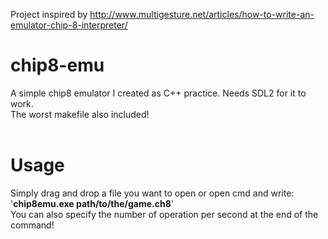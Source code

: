Project inspired by http://www.multigesture.net/articles/how-to-write-an-emulator-chip-8-interpreter/

# chip8-emu
A simple chip8 emulator I created as C++ practice. Needs SDL2 for it to work.<br>
The worst makefile also included!<br>
<br>
# Usage
Simply drag and drop a file you want to open or open cmd and write: <br>'**chip8emu.exe path/to/the/game.ch8**'<br>
You can also specify the number of operation per second at the end of the command!
